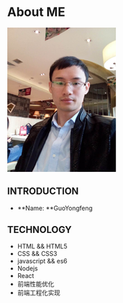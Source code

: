 # About ME

<img title="郭永峰" src="/img/me.jpg" style="width: 250px;">

## INTRODUCTION
- **Name: **GuoYongfeng

## TECHNOLOGY
- HTML && HTML5
- CSS && CSS3
- javascript && es6
- Nodejs
- React
- 前端性能优化
- 前端工程化实现
